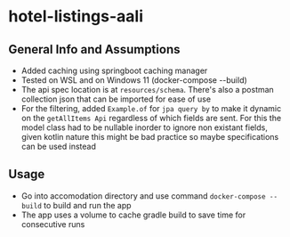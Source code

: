 # hotel-listings-aali

## General Info and Assumptions

* Added caching using springboot caching manager
* Tested on WSL and on Windows 11 (docker-compose --build)
* The api spec location is at `resources/schema`. There's also a postman collection json that can be imported for ease of
  use
* For the filtering, added `Example.of` for `jpa query by` to make it dynamic on the `getAllItems Api` regardless of which fields are sent. For this the model class had to be nullable inorder to ignore non existant fields,
given kotlin nature this might be bad practice so maybe specifications can be used instead

## Usage

* Go into accomodation directory and use command `docker-compose --build` to build and run the app
* The app uses a volume to cache gradle build to save time for consecutive runs
